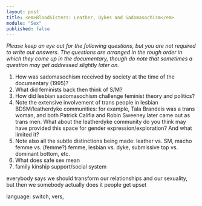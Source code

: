 ```yaml
---
layout: post
title: <em>BloodSisters: Leather, Dykes and Sadomasochism</em>
module: "Sex"
published: false
---
```


*Please keep an eye out for the following questions, but you are not required to write out answers. The questions are arranged in the rough order in which they come up in the documentary, though do note that sometimes a question may get addressed slightly later on.*

1. How was sadomasochism received by society at the time of the documentary (1995)?
2. What did feminists back then think of S/M?
3. How did lesbian sadomasochism challenge feminist theory and politics?
4. Note the extensive involvement of trans people in lesbian BDSM/leatherdyke communities: for example, Tala Brandeis was a trans woman, and both Patrick Califia and Robin Sweeney later came out as trans men. What about the leatherdyke community do you think may have provided this space for gender expression/exploration? And what limited it?
5. Note also all the subtle distinctions being made: leather vs. SM, macho femme vs. (femme?) femme, lesbian vs. dyke, submissive top vs. dominant bottom, etc.
6. What does safe sex mean
7. family kinship support/social system

everybody says we should transform our relationships and our sexuality, but then we somebody actually does it people get upset

language: switch, vers, 